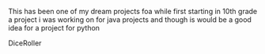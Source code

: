 This has been one of my dream projects foa while first starting in 10th grade a project i was working on for java projects
and though is would be a good idea for a project for python 

DiceRoller